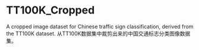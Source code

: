 # TT100K_Cropped
 A cropped image dataset for Chinese traffic sign classification, derived from the TT100K dataset.  从TT100K数据集中裁剪出来的中国交通标志分类图像数据集。
